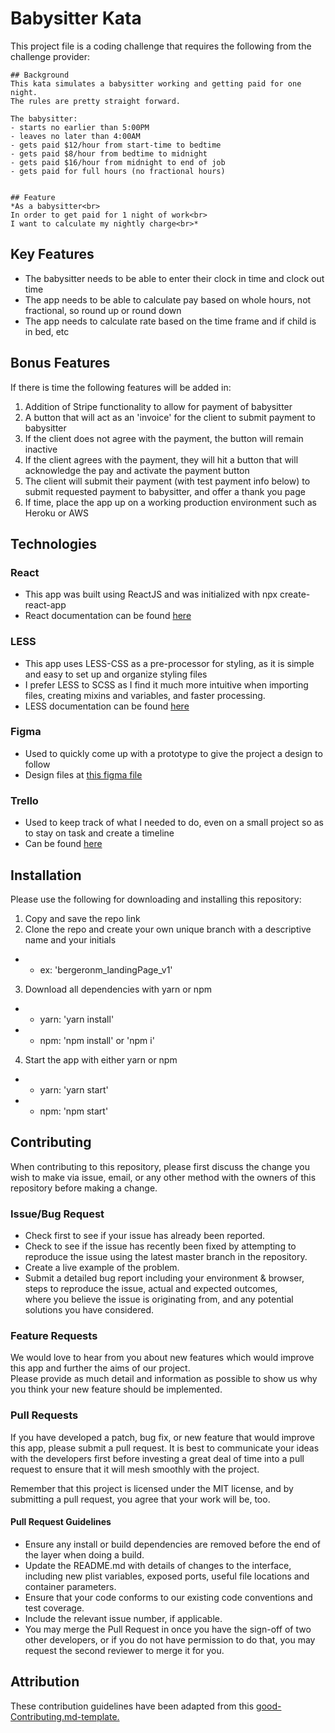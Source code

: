 # Babysitter Kata

This project file is a coding challenge that requires the following from the challenge provider:

```
## Background
This kata simulates a babysitter working and getting paid for one night.  
The rules are pretty straight forward.

The babysitter:
- starts no earlier than 5:00PM
- leaves no later than 4:00AM
- gets paid $12/hour from start-time to bedtime
- gets paid $8/hour from bedtime to midnight
- gets paid $16/hour from midnight to end of job
- gets paid for full hours (no fractional hours)


## Feature
*As a babysitter<br>
In order to get paid for 1 night of work<br>
I want to calculate my nightly charge<br>*
```
## Key Features
- The babysitter needs to be able to enter their clock in time and clock out time
- The app needs to be able to calculate pay based on whole hours, not fractional, so round up or round down
- The app needs to calculate rate based on the time frame and if child is in bed, etc

## Bonus Features

If there is time the following features will be added in:
1. Addition of Stripe functionality to allow for payment of babysitter
2. A button that will act as an 'invoice' for the client to submit payment to babysitter
3. If the client does not agree with the payment, the button will remain inactive
4. If the client agrees with the payment, they will hit a button that will acknowledge the pay and activate the payment button
5. The client will submit their payment (with test payment info below) to submit requested payment to babysitter, and offer a thank you page
6. If time, place the app up on a working production environment such as Heroku or AWS

## Technologies

### React
- This app was built using ReactJS and was initialized with npx create-react-app 
- React documentation can be found <a href='https://reactjs.org/'>here</a>

### LESS
- This app uses LESS-CSS as a pre-processor for styling, as it is simple and easy to set up and organize styling files
- I prefer LESS to SCSS as I find it much more intuitive when importing files, creating mixins and variables, and faster processing.
- LESS documentation can be found <a href='https://lesscss.org/usage/'>here</a>

### Figma
- Used to quickly come up with a prototype to give the project a design to follow
- Design files at <a href='https://www.figma.com/file/4fAGMFF9l5iERvoOUNma5i/Babysitter-Kata?node-id=0%3A1'>this figma file</a>

### Trello
- Used to keep track of what I needed to do, even on a small project so as to stay on task and create a timeline
- Can be found <a href='https://trello.com/b/L8xnB5lw/babysitter-kata'>here</a>

## Installation

Please use the following for downloading and installing this repository:

1. Copy and save the repo link
2. Clone the repo and create your own unique branch with a descriptive name and your initials
- - ex: 'bergeronm_landingPage_v1'
3. Download all dependencies with yarn or npm
- - yarn: 'yarn install'
- - npm: 'npm install' or 'npm i'
4. Start the app with either yarn or npm
- - yarn: 'yarn start'
- - npm: 'npm start'

## Contributing

When contributing to this repository, please first discuss the change you wish to make via issue, email, or any other method with the owners of this repository before making a change.

### Issue/Bug Request 

- Check first to see if your issue has already been reported.
- Check to see if the issue has recently been fixed by attempting to reproduce the issue using the latest master branch in the repository.
- Create a live example of the problem.
- Submit a detailed bug report including your environment & browser, steps to reproduce the issue, actual and expected outcomes,<br/> where you believe the issue is originating from, and any potential solutions you have considered.

### Feature Requests

We would love to hear from you about new features which would improve this app and further the aims of our project. <br/>Please provide as much detail and information as possible to show us why you think your new feature should be implemented.

### Pull Requests
If you have developed a patch, bug fix, or new feature that would improve this app, please submit a pull request. It is best to communicate your ideas with the developers first before investing a great deal of time into a pull request to ensure that it will mesh smoothly with the project.

Remember that this project is licensed under the MIT license, and by submitting a pull request, you agree that your work will be, too.

#### Pull Request Guidelines

- Ensure any install or build dependencies are removed before the end of the layer when doing a build.
- Update the README.md with details of changes to the interface, including new plist variables, exposed ports, useful file locations and container parameters.
- Ensure that your code conforms to our existing code conventions and test coverage.
- Include the relevant issue number, if applicable.
- You may merge the Pull Request in once you have the sign-off of two other developers, or if you do not have permission to do that, you may request the second reviewer to merge it for you.

## Attribution

These contribution guidelines have been adapted from this <a href="https://gist.github.com/PurpleBooth/b24679402957c63ec426">good-Contributing.md-template.</a>